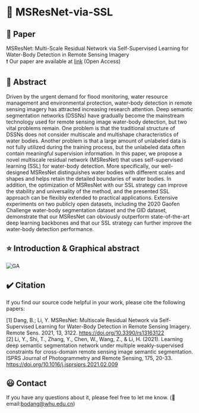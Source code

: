 # :ocean: MSResNet-via-SSL
## :page_facing_up: Paper
MSResNet: Multi-Scale Residual Network via Self-Supervised Learning for Water-Body Detection in Remote Sensing Imagery  
:exclamation: Our paper are available at [link](https://www.mdpi.com/2072-4292/13/16/3122#) (Open Access)

## :key: Abstract
Driven by the urgent demand for flood monitoring, water resource management and environmental protection, water-body detection in remote sensing imagery has attracted increasing research attention. Deep semantic segmentation networks (DSSNs) have gradually become the mainstream technology used for remote sensing image water-body detection, but two vital problems remain. One problem is that the traditional structure of DSSNs does not consider multiscale and multishape characteristics of water bodies. Another problem is that a large amount of unlabeled data is not fully utilized during the training process, but the unlabeled data often contain meaningful supervision information. In this paper, we propose a novel multiscale residual network (MSResNet) that uses self-supervised learning (SSL) for water-body detection. More specifically, our well-designed MSResNet distinguishes water bodies with different scales and shapes and helps retain the detailed boundaries of water bodies. In addition, the optimization of MSResNet with our SSL strategy can improve the stability and universality of the method, and the presented SSL approach can be flexibly extended to practical applications. Extensive experiments on two publicly open datasets, including the 2020 Gaofen Challenge water-body segmentation dataset and the GID dataset, demonstrate that our MSResNet can obviously outperform state-of-the-art deep learning backbones and that our SSL strategy can further improve the water-body detection performance.


## :star: Introduction & Graphical abstract
![GA](https://www.mdpi.com/remotesensing/remotesensing-13-03122/article_deploy/html/images/remotesensing-13-03122-ag.png)


## :heavy_check_mark: Citation
If you find our source code helpful in your work, please cite the following papers:

[1] Dang, B.; Li, Y. MSResNet: Multiscale Residual Network via Self-Supervised Learning for Water-Body Detection in Remote Sensing Imagery. Remote Sens. 2021, 13, 3122. https://doi.org/10.3390/rs13163122  
[2] Li, Y., Shi, T., Zhang, Y., Chen, W., Wang, Z., & Li, H. (2021). Learning deep semantic segmentation network under multiple weakly-supervised constraints for cross-domain remote sensing image semantic segmentation. ISPRS Journal of Photogrammetry and Remote Sensing, 175, 20-33. https://doi.org/10.1016/j.isprsjprs.2021.02.009


## :smiley: Contact
If you have any questions about it, please feel free to let me know. (:email: email:bodang@whu.edu.cn)
